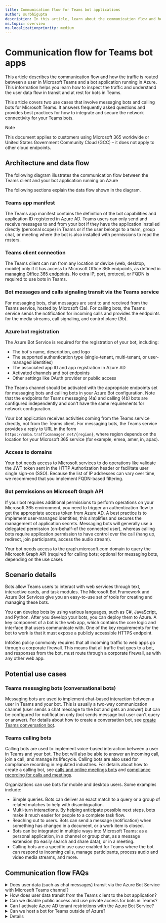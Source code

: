 ```yaml
---
title: Communication flow for Teams bot applications
author: surbhigupta
description: In this article, learn about the communication flow and how traffic routed between Teams and an Azure bot app 
ms.topic: overview
ms.localizationpriority: medium
---
```


# Communication flow for Teams bot apps

This article describes the communication flow and how the traffic is routed between a user in Microsoft Teams and a bot application running in Azure. This information helps you learn how to inspect the traffic and understand the user data flow in transit and at rest for bots in Teams.

This article covers two use cases that involve messaging bots and calling bots for Microsoft Teams. It answers frequently asked questions and provides best practices for how to integrate and secure the network connectivity for your Teams bots.

> [!NOTE]
> This document applies to customers using Microsoft 365 worldwide or United States Government Community Cloud (GCC) – it does not apply to other cloud endpoints.

## Architecture and data flow

The following diagram illustrates the communication flow between the Teams client and your bot application running on Azure

The following sections explain the data flow shown in the diagram.

### Teams app manifest

The Teams app manifest contains the definition of the bot capabilities and application ID registered in Azure AD. Teams users can only send and receive messages to and from your bot if they have the application installed directly (personal scope) in Teams or if the user belongs to a team, group chat, or meeting where the bot is also installed with permissions to read the rosters.

### Teams client connection

The Teams client can run from any location or device (web, desktop, mobile) only if it has access to Microsoft Office 365 endpoints, as defined in [managing Office 365 endpoints](/microsoft-365/enterprise/managing-office-365-endpoints). No extra IP, port, protocol, or FQDN is required to use bots in Teams.

### Bot messages and calls signaling transit via the Teams service

For messaging bots, chat messages are sent to and received from the Teams service, hosted by Microsoft (3a).
For calling bots, the Teams service sends the notification for incoming calls and provides the endpoints for the media streams, call signaling, and control plane (3b).

### Azure bot registration

The Azure Bot Service is required for the registration of your bot, including:

* The bot's name, description, and logo
* The supported authentication type (single-tenant, multi-tenant, or user-managed identities)
* The associated app ID and app registration in Azure AD
* Activated channels and bot endpoints
* Other settings like OAuth provider or public access  

The Teams channel should be activated with the appropriate endpoints set for messaging bots and calling bots in your Azure Bot configuration. Note that the endpoints for Teams messaging (4a) and calling (4b) bots are configured independently and don't have the same requirements for network configuration.

Your bot application receives activities coming from the Teams service directly, not from the Teams client. For messaging bots, the Teams service provides a reply to URL in the form `https://smba.trafficmanager.net/{region}`, where region depends on the location for your Microsoft 365 service (for example, emea, amer, in, apac).

### Access to domains

Your bot needs access to Microsoft services to do operations like validate the JWT token sent in the HTTP Authorization header or facilitate user single sign-on (SSO). Because the list of IP addresses can vary over time, we recommend that you implement FQDN-based filtering.

### Bot permissions on Microsoft Graph API

If your bot requires additional permissions to perform operations on your Microsoft 365 environment, you need to trigger an authentication flow to get the appropriate access token from Azure AD. A best practice is to implement user-managed identities; this simplifies and secures the management of application secrets. Messaging bots will generally use a delegated permission (on-behalf-of the connected user), whereas calling bots require application permission to have control over the call (hang up, redirect, join participants, access the audio stream).

Your bot needs access to the graph.microsoft.com domain to query the Microsoft Graph API (required for calling bots; optional for messaging bots, depending on the use case).

## Scenario details

Bots allow Teams users to interact with web services through text, interactive cards, and task modules. The Microsoft Bot Framework and Azure Bot Services give you an easy-to-use set of tools for creating and managing these bots.

You can develop bots by using various languages, such as C#, JavaScript, and Python. After you develop your bots, you can deploy them to Azure. A key component of a bot is the web app, which contains the core logic and interface that users communicate with. One of the key requirements for the bot to work is that it must expose a publicly accessible HTTPS endpoint.

InfoSec policy commonly requires that all incoming traffic to web apps go through a corporate firewall. This means that all traffic that goes to a bot, and responses from the bot, must route through a corporate firewall, as with any other web app.

## Potential use cases

### Teams messaging bots (conversational bots)

Messaging bots are used to implement chat-based interaction between a user in Teams and your bot. This is usually a two-way communication channel (user sends a chat message to the bot and gets an answer) but can be configured for notification only (bot sends message but user can't query or answer). For details about how to create a conversation bot, see [create Teams conversation bot](../sbs-teams-conversation-bot.yml).

### Teams calling bots

Calling bots are used to implement voice-based interaction between a user in Teams and your bot. The bot will also be able to answer an incoming call, join a call, and manage its lifecycle. Calling bots are also used for compliance recording in regulated industries. For details about how to create a calling bot, see [calls and online meetings bots](calls-and-meetings/calls-meetings-bots-overview.md) and [compliance recording for calls and meetings](/MicrosoftTeams/teams-recording-policy).

Organizations can use bots for mobile and desktop users. Some examples include:

* Simple queries. Bots can deliver an exact match to a query or a group of related matches to help with disambiguation.
* Multi-turn interactions. By helping anticipate possible next steps, bots make it much easier for people to a complete task flow.
* Reaching out to users. Bots can send a message (notification) when something has changed in a document, or a work item is closed.
* Bots can be integrated in multiple ways into Microsoft Teams: as a personal application, in a channel or group chat, as a message extension (to easily search and share data), or in a meeting.
* Calling bots are a specific use case enabled for Teams where the bot can respond to incoming calls, manage participants, process audio and video media streams, and more.

## Communication flow FAQs

<details>
<summary>Does user data (such as chat messages) transit via the Azure Bot Service with Microsoft Teams channel? </summary>

No. No user data transits via the Azure Bot Service for the Teams channel (both for the messaging and calling endpoints). For first-party channels such as Teams, Outlook, Skype, Search (Preview), and Direct Line Speech, user data goes directly to the Microsoft service endpoint and doesn't transit via the Azure Bot Service.
<br>
&nbsp;
</details>
<details>
<summary>How does user data transit from the Teams client to the bot application?</summary>

For first-party channels such as Teams, user data transits via the Microsoft 365 location that you configured during the provisioning of your services. For details, see [where your Microsoft 365 customer data is stored](/microsoft-365/enterprise/o365-data-locations).
<br>
&nbsp;
</details>
<details>
<summary>Can we disable public access and use private access for bots in Teams?</summary>

No. Teams is SaaS (software as a service) and only provides public endpoints that Teams clients need to join. Disabling public access is only supported in combination with [Direct Line App Service extension](/azure/bot-service/dl-network-isolation-concept) and isn't supported for Teams.
<br>
&nbsp;
</details>
<details>
<summary>Can I activate Azure AD tenant restrictions with the Azure Bot Service?</summary>

Yes. With tenant restrictions, organizations can specify the list of tenants that users on their network can access. Azure AD then only grants access to these permitted tenants - all other tenants are blocked, even the ones that your users may be guest members of. For details, see [restrict access to a tenant](/azure/active-directory/manage-apps/tenant-restrictions).

For your bot application, and bot users, to be able to authenticate on the Azure Bot Service, your proxy server needs to add the following tenants to the allow list:

* botframework.com if the Azure Bot Service is configured for multi-tenant.
* Your own company tenant (for example, contoso.com) if Azure Bot Service is configured for single-tenant.

<br>
&nbsp;
</details>
<details>
<summary>Can we host a bot for Teams outside of Azure?</summary>
It depends on the scenario, as follows:

* Messaging bots can be hosted on any infrastructure if all required FQDN, IP addresses and ports (in and out) are on the allow list.
* Calling bots can only be hosted on Microsoft Azure and specific services. For details, see [requirements and considerations for application-hosted media bots](calls-and-meetings/requirements-considerations-application-hosted-media-bots.md).
<br>
&nbsp;

</details>
<details>
